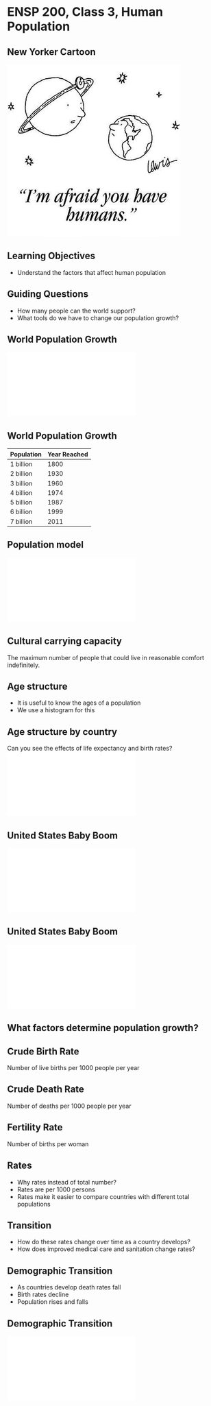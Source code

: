 # ENSP 200, Class 3, Human Population

## New Yorker Cartoon
![](./figures/Im-afraid-you-have-humans.jpg)

## Learning Objectives
- Understand the factors that affect human population

## Guiding Questions
- How many people can the world support?
- What tools do we have to change our population growth?

## World Population Growth
![](./figures/world-population.pdf)

## World Population Growth

| Population | Year Reached     |
|------------|------------------|
| 1 billion  | 1800             |
| 2 billion  | 1930             |
| 3 billion  | 1960             |
| 4 billion  | 1974             |
| 5 billion  | 1987             |
| 6 billion  | 1999             |
| 7 billion  | 2011             |

## Population model
![](./figures/population-bathtub-model.pdf)


## Cultural carrying capacity
The maximum number of people that could live in reasonable comfort
indefinitely.

## Age structure
- It is useful to know the ages of a population
- We use a histogram for this

<!-- what is the age structure in this classroom? -->

## Age structure by country
Can you see the effects of life expectancy and birth rates?
![](./figures/age-structure.pdf)

## United States Baby Boom
![](./figures/baby-boom.pdf)

## United States Baby Boom
![](./figures/baby-boom-time.pdf)

## What factors determine population growth?

## Crude Birth Rate
Number of live births per 1000 people per year

## Crude Death Rate
Number of deaths per 1000 people per year

## Fertility Rate
Number of births per woman

## Rates
- Why rates instead of total number?
- Rates are per 1000 persons
- Rates make it easier to compare countries with different total
  populations


<!-- these rates are not constant over time -->

## Transition
- How do these rates change over time as a country develops?
- How does improved medical care and sanitation change rates?

## Demographic Transition
- As countries develop death rates fall
- Birth rates decline
- Population rises and falls

## Demographic Transition
![](./figures/demographic-transition.pdf)

